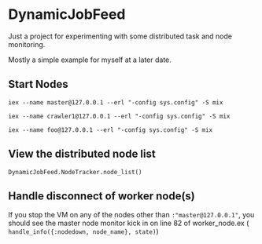 # DynamicJobFeed

Just a project for experimenting with some distributed task and node monitoring.

Mostly a simple example for myself at a later date.

## Start Nodes
```
iex --name master@127.0.0.1 --erl "-config sys.config" -S mix

iex --name crawler1@127.0.0.1 --erl "-config sys.config" -S mix

iex --name foo@127.0.0.1 --erl "-config sys.config" -S mix
```

## View the distributed node list

```
DynamicJobFeed.NodeTracker.node_list()
```

## Handle disconnect of worker node(s)

If you stop the VM on any of the nodes other than `:"master@127.0.0.1"`, you should see the master node monitor kick in on line 82 of worker_node.ex (` handle_info({:nodedown, node_name}, state)`)
